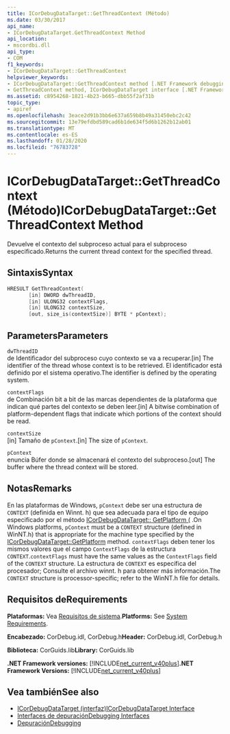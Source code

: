 ```yaml
---
title: ICorDebugDataTarget::GetThreadContext (Método)
ms.date: 03/30/2017
api_name:
- ICorDebugDataTarget.GetThreadContext Method
api_location:
- mscordbi.dll
api_type:
- COM
f1_keywords:
- ICorDebugDataTarget::GetThreadContext
helpviewer_keywords:
- ICorDebugDataTarget::GetThreadContext method [.NET Framework debugging]
- GetThreadContext method, ICorDebugDataTarget interface [.NET Framework debugging]
ms.assetid: c8954268-1821-4b23-b665-dbb55f2af31b
topic_type:
- apiref
ms.openlocfilehash: 3eace2d91b3bb6e637a659b8b49a31450ebc2c42
ms.sourcegitcommit: 13e79efdbd589cad6b1de634f5d6b1262b12ab01
ms.translationtype: MT
ms.contentlocale: es-ES
ms.lasthandoff: 01/28/2020
ms.locfileid: "76783728"
---
```

# <a name="icordebugdatatargetgetthreadcontext-method"></a><span data-ttu-id="30a91-102">ICorDebugDataTarget::GetThreadContext (Método)</span><span class="sxs-lookup"><span data-stu-id="30a91-102">ICorDebugDataTarget::GetThreadContext Method</span></span>
<span data-ttu-id="30a91-103">Devuelve el contexto del subproceso actual para el subproceso especificado.</span><span class="sxs-lookup"><span data-stu-id="30a91-103">Returns the current thread context for the specified thread.</span></span>  
  
## <a name="syntax"></a><span data-ttu-id="30a91-104">Sintaxis</span><span class="sxs-lookup"><span data-stu-id="30a91-104">Syntax</span></span>  
  
```cpp  
HRESULT GetThreadContext(  
       [in] DWORD dwThreadID,  
       [in] ULONG32 contextFlags,  
       [in] ULONG32 contextSize,  
       [out, size_is(contextSize)] BYTE * pContext);  
```  
  
## <a name="parameters"></a><span data-ttu-id="30a91-105">Parameters</span><span class="sxs-lookup"><span data-stu-id="30a91-105">Parameters</span></span>  
 `dwThreadID`  
 <span data-ttu-id="30a91-106">de Identificador del subproceso cuyo contexto se va a recuperar.</span><span class="sxs-lookup"><span data-stu-id="30a91-106">[in] The identifier of the thread whose context is to be retrieved.</span></span> <span data-ttu-id="30a91-107">El identificador está definido por el sistema operativo.</span><span class="sxs-lookup"><span data-stu-id="30a91-107">The identifier is defined by the operating system.</span></span>  
  
 `contextFlags`  
 <span data-ttu-id="30a91-108">de Combinación bit a bit de las marcas dependientes de la plataforma que indican qué partes del contexto se deben leer.</span><span class="sxs-lookup"><span data-stu-id="30a91-108">[in] A bitwise combination of platform-dependent flags that indicate which portions of the context should be read.</span></span>  
  
 `contextSize`  
 <span data-ttu-id="30a91-109">[in] Tamaño de `pContext`.</span><span class="sxs-lookup"><span data-stu-id="30a91-109">[in] The size of `pContext`.</span></span>  
  
 `pContext`  
 <span data-ttu-id="30a91-110">enuncia Búfer donde se almacenará el contexto del subproceso.</span><span class="sxs-lookup"><span data-stu-id="30a91-110">[out] The buffer where the thread context will be stored.</span></span>  
  
## <a name="remarks"></a><span data-ttu-id="30a91-111">Notas</span><span class="sxs-lookup"><span data-stu-id="30a91-111">Remarks</span></span>  
 <span data-ttu-id="30a91-112">En las plataformas de Windows, `pContext` debe ser una estructura de `CONTEXT` (definida en Winnt. h) que sea adecuada para el tipo de equipo especificado por el método [ICorDebugDataTarget:: GetPlatform (](icordebugdatatarget-getplatform-method.md) .</span><span class="sxs-lookup"><span data-stu-id="30a91-112">On Windows platforms, `pContext` must be a `CONTEXT` structure (defined in WinNT.h) that is appropriate for the machine type specified by the [ICorDebugDataTarget::GetPlatform](icordebugdatatarget-getplatform-method.md) method.</span></span> <span data-ttu-id="30a91-113">`contextFlags` deben tener los mismos valores que el campo `ContextFlags` de la estructura `CONTEXT`.</span><span class="sxs-lookup"><span data-stu-id="30a91-113">`contextFlags` must have the same values as the `ContextFlags` field of the `CONTEXT` structure.</span></span> <span data-ttu-id="30a91-114">La estructura de `CONTEXT` es específica del procesador; Consulte el archivo winnt. h para obtener más información.</span><span class="sxs-lookup"><span data-stu-id="30a91-114">The `CONTEXT` structure is processor-specific; refer to the WinNT.h file for details.</span></span>  
  
## <a name="requirements"></a><span data-ttu-id="30a91-115">Requisitos de</span><span class="sxs-lookup"><span data-stu-id="30a91-115">Requirements</span></span>  
 <span data-ttu-id="30a91-116">**Plataformas:** Vea [Requisitos de sistema](../../../../docs/framework/get-started/system-requirements.md).</span><span class="sxs-lookup"><span data-stu-id="30a91-116">**Platforms:** See [System Requirements](../../../../docs/framework/get-started/system-requirements.md).</span></span>  
  
 <span data-ttu-id="30a91-117">**Encabezado:** CorDebug.idl, CorDebug.h</span><span class="sxs-lookup"><span data-stu-id="30a91-117">**Header:** CorDebug.idl, CorDebug.h</span></span>  
  
 <span data-ttu-id="30a91-118">**Biblioteca:** CorGuids.lib</span><span class="sxs-lookup"><span data-stu-id="30a91-118">**Library:** CorGuids.lib</span></span>  
  
 <span data-ttu-id="30a91-119">**.NET Framework versiones:** [!INCLUDE[net_current_v40plus](../../../../includes/net-current-v40plus-md.md)]</span><span class="sxs-lookup"><span data-stu-id="30a91-119">**.NET Framework Versions:** [!INCLUDE[net_current_v40plus](../../../../includes/net-current-v40plus-md.md)]</span></span>  
  
## <a name="see-also"></a><span data-ttu-id="30a91-120">Vea también</span><span class="sxs-lookup"><span data-stu-id="30a91-120">See also</span></span>

- [<span data-ttu-id="30a91-121">ICorDebugDataTarget (interfaz)</span><span class="sxs-lookup"><span data-stu-id="30a91-121">ICorDebugDataTarget Interface</span></span>](icordebugdatatarget-interface.md)
- [<span data-ttu-id="30a91-122">Interfaces de depuración</span><span class="sxs-lookup"><span data-stu-id="30a91-122">Debugging Interfaces</span></span>](debugging-interfaces.md)
- [<span data-ttu-id="30a91-123">Depuración</span><span class="sxs-lookup"><span data-stu-id="30a91-123">Debugging</span></span>](index.md)
